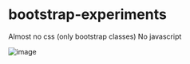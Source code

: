 # bootstrap-experiments

Almost no css (only bootstrap classes)
No javascript


![image](https://user-images.githubusercontent.com/86593169/175306510-5057492e-2b7d-46ff-9e5c-bd07580d3853.png)
